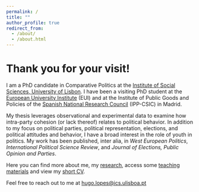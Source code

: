 ```yaml
---
permalink: /
title: ""
author_profile: true
redirect_from: 
  - /about/
  - /about.html
---
```


Thank you for your visit!
======

I am a PhD candidate in Comparative Politics at the [Institute of Social Sciences, University of Lisbon](https://www.ics.ulisboa.pt/). I have been a visiting PhD student at the [European University Institute](https://www.eui.eu/en/academic-units/political-and-social-sciences) (EUI) and at the Institute of Public Goods and Policies of the [Spanish National Research Council](https://ipp.csic.es/en/about-ipp) (IPP-CSIC) in Madrid.

My thesis leverages observational and experimental data to examine how intra-party cohesion (or lack thereof) relates to political behavior. In addition to my focus on political parties, political representation, elections, and political attitudes and behavior, I have a broad interest in the role of youth in politics. My work has been published, inter alia, in <i>West European Politics</i>, <i>International Political Science Review</i>, and <i>Journal of Elections, Public Opinion and Parties</i>. 

Here you can find more about me, my [research](https://hugoferrinholopes.github.io/publications/), access some [teaching materials](https://hugoferrinholopes.github.io/teaching/) and view my [short CV](https://hugoferrinholopes.github.io/cv/).

Feel free to reach out to me at [hugo.lopes@ics.ulisboa.pt](hugo.lopes@ics.ulisboa.pt)
